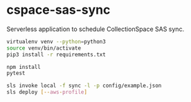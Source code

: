 # cspace-sas-sync

Serverless application to schedule CollectionSpace SAS sync.

```bash
virtualenv venv --python=python3
source venv/bin/activate
pip3 install -r requirements.txt

npm install
pytest

sls invoke local -f sync -l -p config/example.json
sls deploy [--aws-profile]
```
